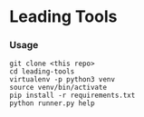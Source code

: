 # Leading Tools

### Usage

```
git clone <this repo>
cd leading-tools
virtualenv -p python3 venv
source venv/bin/activate
pip install -r requirements.txt
python runner.py help
```

